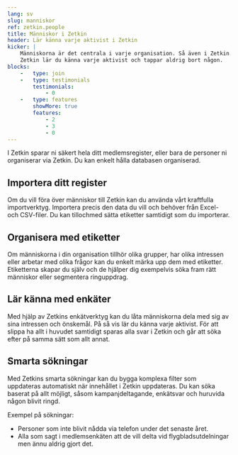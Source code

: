 ```yaml
---
lang: sv
slug: manniskor
ref: zetkin.people
title: Människor i Zetkin
header: Lär känna varje aktivist i Zetkin
kicker: |
    Människorna är det centrala i varje organisation. Så även i Zetkin. Med
    Zetkin lär du känna varje aktivist och tappar aldrig bort någon.
blocks:
    -   type: join
    -   type: testimonials
        testimonials:
            - 0
    -   type: features
        showMore: true
        features:
            - 2
            - 3
            - 0
---
```


I Zetkin sparar ni säkert hela ditt medlemsregister, eller bara de personer
ni organiserar via Zetkin. Du kan enkelt hålla databasen organiserad.

## Importera ditt register
Om du vill föra över människor till Zetkin kan du använda vårt kraftfulla
importverktyg. Importera precis den data du vill och behöver från Excel-
och CSV-filer. Du kan tillochmed sätta etiketter samtidigt som du importerar.

## Organisera med etiketter
Om människorna i din organisation tillhör olika grupper, har olika intressen
eller arbetar med olika frågor kan du enkelt märka upp dem med etiketter.
Etiketterna skapar du själv och de hjälper dig exempelvis söka fram rätt
människor eller segmentera ringuppdrag.

## Lär känna med enkäter
Med hjälp av Zetkins enkätverktyg kan du låta människorna dela med sig av
sina intressen och önskemål. På så vis lär du känna varje aktivist. För att
slippa ha allt i huvudet samtidigt sparas alla svar i Zetkin och går att söka
efter på samma sätt som allt annat.

## Smarta sökningar
Med Zetkins smarta sökningar kan du bygga komplexa filter som uppdateras
automatiskt när innehållet i Zetkin uppdateras. Du kan söka baserat på allt
möjligt, såsom kampanjdeltagande, enkätsvar och huruvida någon blivit ringd.

Exempel på sökningar:

* Personer som inte blivit nådda via telefon under det senaste året.
* Alla som sagt i medlemsenkäten att de vill delta vid flygbladsutdelningar
  men ännu aldrig gjort det.
